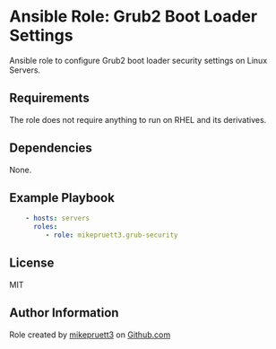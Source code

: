 Ansible Role: Grub2 Boot Loader Settings
=========

Ansible role to configure Grub2 boot loader security settings on Linux Servers.

Requirements
------------

The role does not require anything to run on RHEL and its derivatives.

Dependencies
------------

None.

Example Playbook
----------------

``` yaml
    - hosts: servers
      roles:
         - role: mikepruett3.grub-security
```

License
-------

MIT

Author Information
------------------

Role created by [mikepruett3](https://github.com/mikepruett3) on [Github.com](https://github.com/mikepruett3/ansible-role-grub-security)
